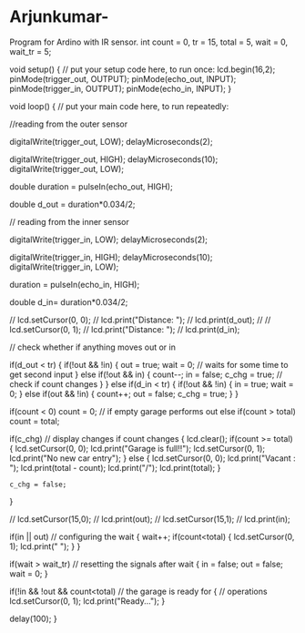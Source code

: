 # Arjunkumar-
Program for Ardino with IR sensor.
int count = 0, tr = 15, total = 5, wait = 0, wait_tr = 5;
 
 
void setup() {
  // put your setup code here, to run once:
  lcd.begin(16,2);
  pinMode(trigger_out, OUTPUT); 
  pinMode(echo_out, INPUT);
  pinMode(trigger_in, OUTPUT); 
  pinMode(echo_in, INPUT);
}
 
void loop() {
  // put your main code here, to run repeatedly:
 
  //reading from the outer sensor
 
  digitalWrite(trigger_out, LOW);
  delayMicroseconds(2);
 
  digitalWrite(trigger_out, HIGH);
  delayMicroseconds(10);
  digitalWrite(trigger_out, LOW);
 
  double duration = pulseIn(echo_out, HIGH);
 
  double d_out = duration*0.034/2;
 
  // reading from the inner sensor
 
  digitalWrite(trigger_in, LOW);
  delayMicroseconds(2);
 
  digitalWrite(trigger_in, HIGH);
  delayMicroseconds(10);
  digitalWrite(trigger_in, LOW);
 
  duration = pulseIn(echo_in, HIGH);
 
  double d_in= duration*0.034/2;
 
 
//  lcd.setCursor(0, 0);
//  lcd.print("Distance: ");
//  lcd.print(d_out);
//
//  lcd.setCursor(0, 1);
//  lcd.print("Distance: ");
//  lcd.print(d_in);
 
  // check whether if anything moves out or in
 
  if(d_out < tr)
  {
    if(!out && !in)
    {
      out = true;
      wait = 0;       // waits for some time to get second input
    }
    else if(!out && in)
    {
      count--;
      in = false;
      c_chg = true;   // check if count changes
    }
  }
  else if(d_in < tr)
  {
    if(!out && !in)
    {
      in = true;
      wait = 0;
    }
    else if(out && !in)
    {
      count++;
      out = false;
      c_chg = true;
    }
  }
 
  if(count < 0) count = 0;        // if empty garage performs out
  else if(count > total) count = total;
 
  if(c_chg)                 // display changes if count changes
  {
    lcd.clear();
    if(count >= total)
    {
      lcd.setCursor(0, 0);
      lcd.print("Garage is full!!");
      lcd.setCursor(0, 1);
      lcd.print("No new car entry");
    }
    else
    {
      lcd.setCursor(0, 0);
      lcd.print("Vacant : ");
      lcd.print(total - count);
      lcd.print("/");
      lcd.print(total);
    }
 
    c_chg = false;
  }
 
//  lcd.setCursor(15,0);
//  lcd.print(out);
//  lcd.setCursor(15,1);
//  lcd.print(in);
 
  if(in || out)             // configuring the wait 
  {
    wait++;
    if(count<total)
    {
      lcd.setCursor(0, 1);
      lcd.print("        ");
    }
  }
 
  if(wait > wait_tr)    // resetting the signals after wait
  {
    in = false;
    out = false;
    wait = 0;
  }
 
  if(!in && !out && count<total)  // the garage is ready for 
  {                               // operations
    lcd.setCursor(0, 1);
    lcd.print("Ready...");
  }
 
  delay(100);
}
